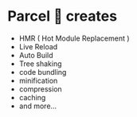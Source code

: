 # Parcel 🚀 creates 
- HMR ( Hot Module Replacement )
- Live Reload
- Auto Build
- Tree shaking
- code bundling
- minification
- compression
- caching
- and more...

